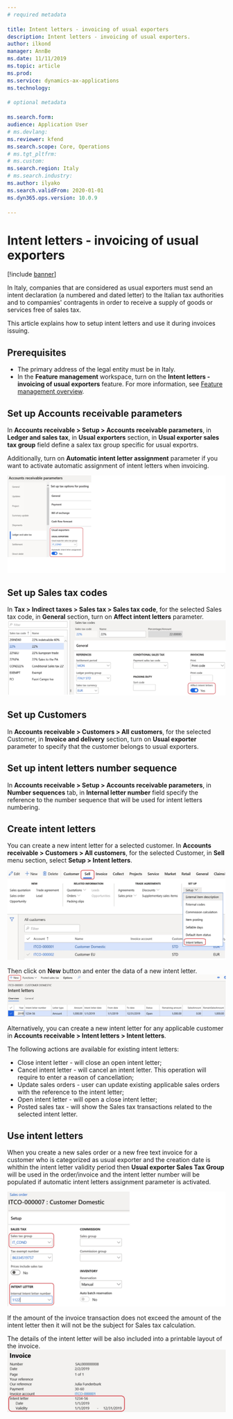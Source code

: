 ```yaml
---
# required metadata

title: Intent letters - invoicing of usual exporters
description: Intent letters - invoicing of usual exporters.
author: ilkond
manager: AnnBe
ms.date: 11/11/2019
ms.topic: article
ms.prod: 
ms.service: dynamics-ax-applications
ms.technology: 

# optional metadata

ms.search.form: 
audience: Application User
# ms.devlang: 
ms.reviewer: kfend
ms.search.scope: Core, Operations
# ms.tgt_pltfrm: 
# ms.custom: 
ms.search.region: Italy
# ms.search.industry: 
ms.author: ilyako
ms.search.validFrom: 2020-01-01
ms.dyn365.ops.version: 10.0.9

---
```


# Intent letters - invoicing of usual exporters

[!include [banner](../includes/banner.md)]

In Italy, companies that are considered as usual exporters must send an intent declaration (a numbered and dated letter) to the Italian tax authorities and to compamies' contragents in order to receive a supply of goods or services free of sales tax. 

This article explains how to setup intent letters and use it during invoices issuing.
 

## Prerequisites

- The primary address of the legal entity must be in Italy.
- In the **Feature management** workspace, turn on the **Intent letters - invoicing of usual exporters** feature. For more information, see [Feature management overview](../../fin-and-ops/get-started/feature-management/feature-management-overview.md).

## Set up Accounts receivable parameters
In **Accounts receivable > Setup > Accounts receivable parameters**, in **Ledger and sales tax**, in **Usual exporters** section, in **Usual exporter sales tax group** field define a salex tax group specific for usual exportrs.

Additionally, turn on **Automatic intent letter assignment** parameter if you want to activate automatic assignment of intent letters when invoicing.

![Set up AR parameters](media/emea-ita-exil-intent-AR-parm.jpg)
## Set up Sales tax codes
In **Tax > Indirect taxes > Sales tax > Sales tax code**, for the selected Sales tax code, in **General** section, turn on **Affect intent letters** parameter.
![Set up Sales tax code](media/emea-ita-exil-intent-tax-setup.jpg)

## Set up Customers
In **Accounts receivable > Customers > All customers**, for the selected Customer, in **Invoice and delivery** section, turn on **Usual exporter** parameter to specify that the customer belongs to usual exporters.

## Set up intent letters number sequence
In **Accounts receivable > Setup > Accounts receivable parameters**, in **Number sequences** tab, in **Internal letter number** field specify the reference to the number sequence that will be used for intent letters numbering.

## Create intent letters
You can create a new intent letter for a selected customer. In **Accounts receivable > Customers > All customers**, for the selected Customer, in **Sell** menu section, select **Setup > Intent letters**.

![Intent letter](media/emea-ita-exil-intent-new-cust.jpg)

Then click on **New** button and enter the data of a new intent letter.
![New intent letter](media/emea-ita-exil-intent-new-cust2.jpg)

Alternatively, you can create a new intent letter for any applicable customer in **Accounts receivable > Intent letters > Intent letters**.

The following actions are available for existing intent letters:
-	Close intent letter - will close an open intent letter;
-	Cancel intent letter - will cancel an intent letter. This operation will require to enter a reason of cancellation;
-	Update sales orders - user can update existing applicable sales orders with the reference to the intent letter;
-	Open intent letter  - will open a close intent letter;
-	Posted sales tax - will show the Sales tax transactions related to the selected intent letter.

## Use intent letters
When you create a new sales order or a new free text invoice for a customer who is categorized as usual exporter and the creation date is whithin the intent letter validity period then **Usual exporter Sales Tax Group** will be used in the order/invoice and the intent letter number will be populated if automatic intent letters assignment parameter is activated.

![New order](media/emea-ita-exil-intent-new-order.jpg)

If the amount of the invoice transaction does not exceed the amount of the intent letter then it will not be the subject for Sales tax calculation. 

The details of the intent letter will be also included into a printable layout of the invoice. 
![Print invoice](media/emea-ita-exil-intent-inv-print.jpg)

